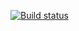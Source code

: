
[![Build status](https://ci.appveyor.com/api/projects/status/ie7fm4dgfsvlwsln?svg=true)](https://ci.appveyor.com/project/LetoTomaLeto/postmanecho)